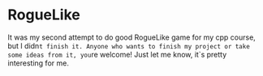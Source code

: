 # RogueLike
It was my second attempt to do good RogueLike game for my cpp course, but I didn`t finish it.
Anyone who wants to finish my project or take some ideas from it, you`re welcome!
Just let me know, it`s pretty interesting for me.
